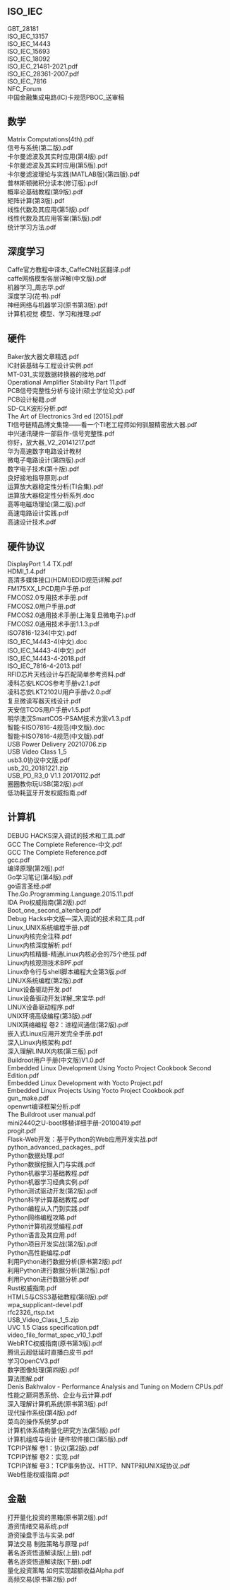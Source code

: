 
## ISO_IEC
GBT_28181  
ISO_IEC_13157  
ISO_IEC_14443  
ISO_IEC_15693  
ISO_IEC_18092  
ISO_IEC_21481-2021.pdf  
ISO_IEC_28361-2007.pdf  
ISO_IEC_7816  
NFC_Forum  
中国金融集成电路(IC)卡规范PBOC_送审稿  

## 数学
Matrix Computations(4th).pdf  
信号与系统(第二版).pdf  
卡尔曼滤波及其实时应用(第4版).pdf  
卡尔曼滤波及其实时应用(第5版).pdf  
卡尔曼滤波理论与实践(MATLAB版)(第四版).pdf  
普林斯顿微积分读本(修订版).pdf  
概率论基础教程(第9版).pdf  
矩阵计算(第3版).pdf  
线性代数及其应用(第5版).pdf  
线性代数及其应用答案(第5版).pdf  
统计学习方法.pdf  

## 深度学习
Caffe官方教程中译本_CaffeCN社区翻译.pdf  
caffe网络模型各层详解(中文版).pdf  
机器学习_周志华.pdf  
深度学习(花书).pdf  
神经网络与机器学习(原书第3版).pdf  
计算机视觉 模型、学习和推理.pdf  

## 硬件
Baker放大器文章精选.pdf  
IC封装基础与工程设计实例.pdf  
MT-031_实现数据转换器的接地.pdf  
Operational Amplifier Stability Part 11.pdf  
PCB信号完整性分析与设计(硕士学位论文).pdf  
PCB设计秘籍.pdf  
SD-CLK波形分析.pdf  
The Art of Electronics 3rd ed [2015].pdf  
TI信号链精品博文集锦——看一个TI老工程师如何驯服精密放大器.pdf  
中兴通讯硬件一部巨作-信号完整性.pdf  
你好，放大器_V2_20141217.pdf  
华为高速数字电路设计教材  
微电子电路设计(第四版).pdf  
数字电子技术(第十版).pdf  
良好接地指导原则.pdf  
运算放大器稳定性分析(TI合集).pdf  
运算放大器稳定性分析系列.doc  
高等电磁场理论(第二版).pdf  
高速电路设计实践.pdf  
高速设计技术.pdf  

## 硬件协议
DisplayPort 1.4 TX.pdf  
HDMI_1.4.pdf  
高清多媒体接口(HDMI)EDID规范详解.pdf  
FM175XX_LPCD用户手册.pdf  
FMCOS2.0专用技术手册.pdf  
FMCOS2.0用户手册.pdf  
FMCOS2.0通用技术手册(上海复旦微电子).pdf  
FMCOS2.0通用技术手册1.1.3.pdf  
ISO7816-1234(中文).pdf  
ISO_IEC_14443-4(中文).doc  
ISO_IEC_14443-4(中文).pdf  
ISO_IEC_14443-4-2018.pdf  
ISO_IEC_7816-4-2013.pdf  
RFID芯片天线设计与匹配简单参考资料.pdf  
凌科芯安LKCOS参考手册v2.1.pdf  
凌科芯安LKT2102U用户手册v2.0.pdf  
复旦微读写器天线设计.pdf  
天安信TCOS用户手册v1.5.pdf  
明华澳汉SmartCOS-PSAM技术方案v1.3.pdf  
智能卡ISO7816-4规范(中文版).doc  
智能卡ISO7816-4规范(中文版).pdf  
USB Power Delivery 20210706.zip  
USB Video Class 1_5  
usb3.0协议中文版.pdf  
usb_20_20181221.zip  
USB_PD_R3_0 V1.1 20170112.pdf  
圈圈教你玩USB(第2版).pdf  
低功耗蓝牙开发权威指南.pdf  

## 计算机
DEBUG HACKS深入调试的技术和工具.pdf  
GCC The Complete Reference-中文.pdf  
GCC The Complete Reference.pdf  
gcc.pdf  
编译原理(第2版).pdf  
Go学习笔记(第4版).pdf  
go语言圣经.pdf  
The.Go.Programming.Language.2015.11.pdf  
IDA Pro权威指南(第2版).pdf  
Boot_one_second_altenberg.pdf  
Debug Hacks中文版—深入调试的技术和工具.pdf  
Linux_UNIX系统编程手册.pdf  
Linux内核完全注释.pdf  
Linux内核深度解析.pdf  
Linux内核精髓-精通Linux内核必会的75个绝技.pdf  
Linux内核观测技术BPF.pdf  
Linux命令行与shell脚本编程大全第3版.pdf  
LINUX系统编程(第2版).pdf  
Linux设备驱动开发.pdf  
Linux设备驱动开发详解_宋宝华.pdf  
LINUX设备驱动程序.pdf  
UNIX环境高级编程(第3版).pdf  
UNIX网络编程 卷2：进程间通信(第2版).pdf  
嵌入式Linux应用开发完全手册.pdf  
深入Linux内核架构.pdf  
深入理解LINUX内核(第三版).pdf  
Buildroot用户手册(中文版)V1.0.pdf  
Embedded Linux Development Using Yocto Project Cookbook Second Edition.pdf  
Embedded Linux Development with Yocto Project.pdf  
Embedded Linux Projects Using Yocto Project Cookbook.pdf  
gun_make.pdf  
openwrt编译框架分析.pdf  
The Buildroot user manual.pdf  
mini2440之U-boot移植详细手册-20100419.pdf  
progit.pdf  
Flask-Web开发：基于Python的Web应用开发实战.pdf  
python_advanced_packages_.pdf  
Python数据处理.pdf  
Python数据挖掘入门与实践.pdf  
Python机器学习基础教程.pdf  
Python机器学习经典实例.pdf  
Python测试驱动开发(第2版).pdf  
Python科学计算基础教程.pdf  
Python编程从入门到实践.pdf  
Python网络编程攻略.pdf  
Python计算机视觉编程.pdf  
Python语言及其应用.pdf  
Python项目开发实战(第2版).pdf  
Python高性能编程.pdf  
利用Python进行数据分析(原书第2版).pdf  
利用Python进行数据分析(第2版).pdf  
利用Python进行数据分析.pdf  
Rust权威指南.pdf  
HTML5与CSS3基础教程(第8版).pdf  
wpa_supplicant-devel.pdf  
rfc2326_rtsp.txt  
USB_Video_Class_1_5.zip  
UVC 1.5 Class specification.pdf  
video_file_format_spec_v10_1.pdf  
WebRTC权威指南(原书第3版).pdf  
腾讯云超低延时直播白皮书.pdf  
学习OpenCV3.pdf  
数字图像处理(第四版).pdf  
算法图解.pdf  
Denis Bakhvalov - Performance Analysis and Tuning on Modern CPUs.pdf  
性能之巅洞悉系统、企业与云计算.pdf  
深入理解计算机系统(原书第3版).pdf  
现代操作系统(第4版).pdf  
菜鸟的操作系统梦.pdf  
计算机体系结构量化研究方法(第5版).pdf  
计算机组成与设计 硬件软件接口(第5版).pdf  
TCPIP详解 卷1：协议(第2版).pdf  
TCPIP详解 卷2：实现.pdf  
TCPIP详解 卷3：TCP事务协议、HTTP、NNTP和UNIX域协议.pdf  
Web性能权威指南.pdf  

## 金融
打开量化投资的黑箱(原书第2版).pdf  
游资情绪交易系统.pdf  
游资操盘手法与实录.pdf  
算法交易 制胜策略与原理.pdf  
著名游资悟道解读版(上册).pdf  
著名游资悟道解读版(下册).pdf  
量化投资策略 如何实现超额收益Alpha.pdf  
高频交易(原书第2版).pdf  
